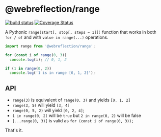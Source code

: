 # @webreflection/range

[![build status](https://github.com/WebReflection/range/actions/workflows/node.js.yml/badge.svg)](https://github.com/WebReflection/range/actions) [![Coverage Status](https://coveralls.io/repos/github/WebReflection/range/badge.svg?branch=main)](https://coveralls.io/github/WebReflection/range?branch=main)

A Pythonic `range(start[, stop[, steps = 1]])` function that works in both `for / of` and with `value in range(...)` operations.

```js
import range from '@webreflection/range';

for (const i of range(0, 3))
  console.log(i); // 0, 1, 2

if (1 in range(0, 2))
  console.log('1 is in range [0, 1, 2]');
```

## API

  * `range(3)` is equivalent of `range(0, 3)` and yields `[0, 1, 2]`
  * `range(3, 5)` will yield `[3, 4]`
  * `range(0, 5, 2)` will yield `[0, 2, 4]`;
  * `1 in range(0, 2)` will be `true` but `2 in range(0, 2)` will be false
  * `[...range(0, 3)]` is valid as `for (const i of range(0, 3));`

That's it.
